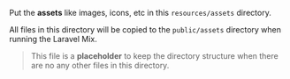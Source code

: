Put the **assets** like images, icons, etc in this `resources/assets` directory.

All files in this directory will be copied to the `public/assets` directory when running the Laravel Mix.

> This file is a **placeholder** to keep the directory structure when there are no any other files in this directory.
